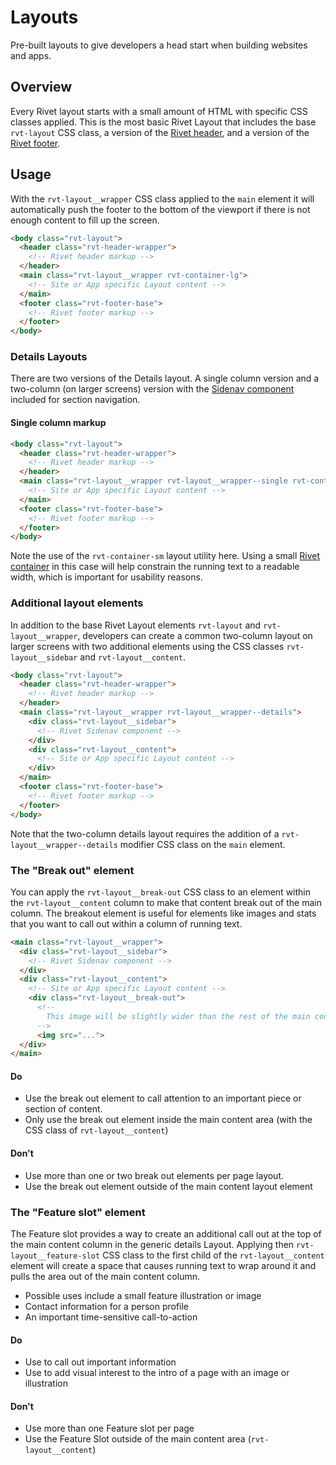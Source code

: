# Layouts
Pre-built layouts to give developers a head start when building websites and apps.

## Overview
Every Rivet layout starts with a small amount of HTML with specific CSS classes applied. This is the most basic Rivet Layout that includes the base `rvt-layout` CSS class, a version of the [Rivet header](/docs/components/header/), and a version of the [Rivet footer](/docs/components/footer/).

## Usage
With the `rvt-layout__wrapper` CSS class applied to the `main` element it will automatically push the footer to the bottom of the viewport if there is not enough content to fill up the screen.

```html
<body class="rvt-layout">
  <header class="rvt-header-wrapper">
    <!-- Rivet header markup -->
  </header>
  <main class="rvt-layout__wrapper rvt-container-lg">
    <!-- Site or App specific Layout content -->
  </main>
  <footer class="rvt-footer-base">
    <!-- Rivet footer markup -->
  </footer>
</body>
```

### Details Layouts
There are two versions of the Details layout. A single column version and a two-column (on larger screens) version with the [Sidenav component](/docs/components/sidenav/) included for section navigation.

#### Single column markup
```html
<body class="rvt-layout">
  <header class="rvt-header-wrapper">
    <!-- Rivet header markup -->
  </header>
  <main class="rvt-layout__wrapper rvt-layout__wrapper--single rvt-container-sm">
    <!-- Site or App specific Layout content -->
  </main>
  <footer class="rvt-footer-base">
    <!-- Rivet footer markup -->
  </footer>
</body>
```

Note the use of the `rvt-container-sm` layout utility here. Using a small [Rivet container](/docs/utilities/container/) in this case will help constrain the running text to a readable width, which is important for usability reasons.

### Additional layout elements
In addition to the base Rivet Layout elements `rvt-layout` and `rvt-layout__wrapper`, developers can create a common two-column layout on larger screens with two additional elements using the CSS classes `rvt-layout__sidebar` and `rvt-layout__content`.

```html
<body class="rvt-layout">
  <header class="rvt-header-wrapper">
    <!-- Rivet header markup -->
  </header>
  <main class="rvt-layout__wrapper rvt-layout__wrapper--details">
    <div class="rvt-layout__sidebar">
      <!-- Rivet Sidenav component -->
    </div>
    <div class="rvt-layout__content">
      <!-- Site or App specific Layout content -->
    </div>
  </main>
  <footer class="rvt-footer-base">
    <!-- Rivet footer markup -->
  </footer>
</body>
```

Note that the two-column details layout requires the addition of a `rvt-layout__wrapper--details` modifier CSS class on the `main` element.

### The "Break out" element
You can apply the `rvt-layout__break-out` CSS class to an element within the `rvt-layout__content` column to make that content break out of the main column. The breakout element is useful for elements like images and stats that you want to call out within a column of running text.

```html
<main class="rvt-layout__wrapper">
  <div class="rvt-layout__sidebar">
    <!-- Rivet Sidenav component -->
  </div>
  <div class="rvt-layout__content">
    <!-- Site or App specific Layout content -->
    <div class="rvt-layout__break-out">
      <!--
        This image will be slightly wider than the rest of the main content column
      -->
      <img src="...">
  </div>
</main>
```

#### Do
- Use the break out element to call attention to an important piece or section of content.
- Only use the break out element inside the main content area (with the CSS class of `rvt-layout__content`)

#### Don't
- Use more than one or two break out elements per page layout.
- Use the break out element outside of the main content layout element

### The "Feature slot" element
The Feature slot provides a way to create an additional call out at the top of the main content column in the generic details Layout. Applying then `rvt-layout__feature-slot` CSS class to the first child of the `rvt-layout__content` element will create a space that causes running text to wrap around it and pulls the area out of the main content column.

- Possible uses include a small feature illustration or image
- Contact information for a person profile
- An important time-sensitive call-to-action

#### Do
- Use to call out important information
- Use to add visual interest to the intro of a page with an image or illustration

#### Don't
- Use more than one Feature slot per page
- Use the Feature Slot outside of the main content area (`rvt-layout__content`)